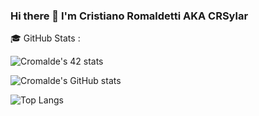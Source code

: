 ### Hi there 👋 I'm Cristiano Romaldetti AKA CRSylar

<!--
**CRSylar/CRSylar** is a ✨ _special_ ✨ repository because its `README.md` (this file) appears on your GitHub profile.

Here are some ideas to get you started:

- 🔭 I’m currently working on ...
- 🌱 I’m currently learning ...
- 👯 I’m looking to collaborate on ...
- 🤔 I’m looking for help with ...
- 💬 Ask me about ...
- 📫 How to reach me: ...
- 😄 Pronouns: ...
- ⚡ Fun fact: ...
-->
🎓 GitHub Stats :

![Cromalde's 42 stats](https://badge42.herokuapp.com/api/stats/cromalde)

![Cromalde's GitHub stats](https://github-readme-stats.vercel.app/api?username=CRSylar&show_icons=true&theme=tokyonight)


![Top Langs](https://github-readme-stats.vercel.app/api/top-langs/?username=CRSylar&layout=compact)
